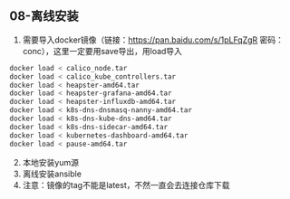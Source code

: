 ## 08-离线安装


1. 需要导入docker镜像（链接：https://pan.baidu.com/s/1pLFqZgR 密码：conc），这里一定要用save导出，用load导入
``` bash
docker load < calico_node.tar
docker load < calico_kube_controllers.tar
docker load < heapster-amd64.tar
docker load < heapster-grafana-amd64.tar
docker load < heapster-influxdb-amd64.tar
docker load < k8s-dns-dnsmasq-nanny-amd64.tar
docker load < k8s-dns-kube-dns-amd64.tar
docker load < k8s-dns-sidecar-amd64.tar
docker load < kubernetes-dashboard-amd64.tar
docker load < pause-amd64.tar
```

2. 本地安装yum源
3. 离线安装ansible
4. 注意：镜像的tag不能是latest，不然一直会去连接仓库下载
